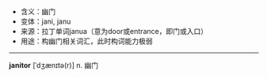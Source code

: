 - <span class="definition">含义：幽门</span>
- <span class="definition">变体：jani, janu</span>
- <span class="definition">来源：拉丁单词janua（意为door或entrance，即门或入口）</span>
- <span class="definition">用途：构幽门相关词汇，此时构词能力极弱</span>

---

<span class="vocabulary">**janitor**</span> [ˈdʒænɪtə(r)] n. 幽门
